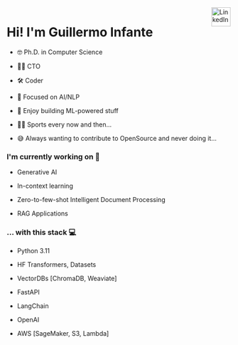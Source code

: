 <a href="https://www.linkedin.com/in/ginfante" target="_blank" rel="nofollow">  
<img align="right" alt="LinkedIn" height="43px" src="https://cdn.worldvectorlogo.com/logos/linkedin-icon-2.svg" /></a>

# Hi! I'm Guillermo Infante

- 🤓 Ph.D. in Computer Science
  
- 👨‍💼 CTO

- 🛠️ Coder
  
- 🧠 Focused on AI/NLP
  
- 🚀 Enjoy building ML-powered stuff
  
- 🚴‍♂️ Sports every now and then...

- 😅 Always wanting to contribute to OpenSource and never doing it...

### I'm currently working on 🤖 

- Generative AI
  
- In-context learning
  
- Zero-to-few-shot Intelligent Document Processing
  
- RAG Applications

### ... with this stack 💻

- Python 3.11
  
- HF Transformers, Datasets
  
- VectorDBs [ChromaDB, Weaviate]

- FastAPI
  
- LangChain
  
- OpenAI
  
- AWS [SageMaker, S3, Lambda] 
